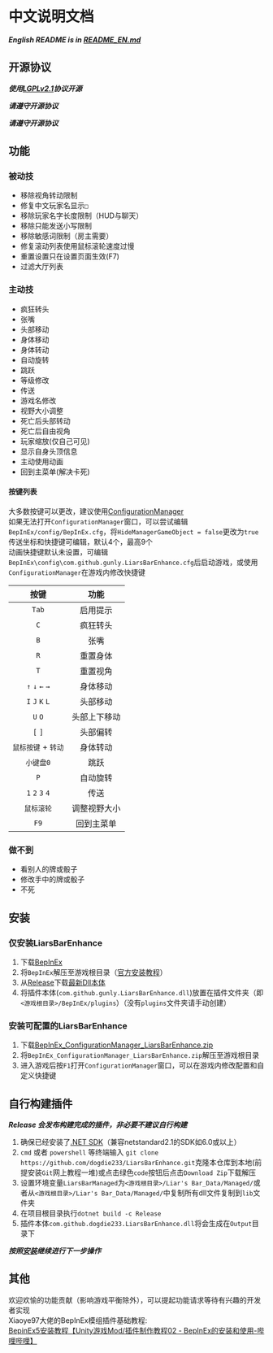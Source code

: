 ﻿# 中文说明文档

***English README is in [README_EN.md](README_en.md)***

## 开源协议

***使用[LGPLv2.1](LICENSE.txt)协议开源***

***请遵守开源协议***

***请遵守开源协议***

## 功能

### 被动技

- 移除视角转动限制
- 修复中文玩家名显示`□`
- 移除玩家名字长度限制（HUD与聊天）
- 移除只能发送小写限制
- 移除敏感词限制（房主需要）
- 修复滚动列表使用鼠标滚轮速度过慢
- 重置设置只在设置页面生效(F7)
- 过滤大厅列表

### 主动技

- 疯狂转头
- 张嘴
- 头部移动
- 身体移动
- 身体转动
- 自动旋转
- 跳跃
- 等级修改
- 传送
- 游戏名修改
- 视野大小调整
- 死亡后头部转动
- 死亡后自由视角
- 玩家缩放(仅自己可见)
- 显示自身头顶信息
- 主动使用动画
- 回到主菜单(解决卡死)

#### 按键列表
大多数按键可以更改，建议使用[ConfigurationManager](https://github.com/BepInEx/BepInEx.ConfigurationManager)  
如果无法打开`ConfigurationManager`窗口，可以尝试编辑`BepInEx/config/BepInEx.cfg`，将`HideManagerGameObject = false`更改为`true`  
传送坐标和快捷键可编辑，默认4个，最高9个  
动画快捷键默认未设置，可编辑`BepInEx\config\com.github.gunly.LiarsBarEnhance.cfg`后启动游戏，或使用`ConfigurationManager`在游戏内修改快捷键  

| 按键                | 功能         |
| :-----------------: | :----------: |
| `Tab`               | 启用提示     |
| `C`                 | 疯狂转头     |
| `B`                 | 张嘴         |
| `R`                 | 重置身体     |
| `T`                 | 重置视角     |
| `↑` `↓` `←` `→` | 身体移动     |
| `I` `J` `K` `L`     | 头部移动     |
| `U` `O`             | 头部上下移动 |
| `[` `]`             | 头部偏转     |
| `鼠标按键` + `转动` | 身体转动     |
| `小键盘0`           | 跳跃         |
| `P`                 | 自动旋转     |
| `1` `2` `3` `4`     | 传送         |
| `鼠标滚轮`          | 调整视野大小 |
| `F9`                | 回到主菜单   |

### 做不到

- 看别人的牌或骰子
- 修改手中的牌或骰子
- 不死

## 安装

### 仅安装LiarsBarEnhance

1. 下载[BepInEx](https://github.com/BepInEx/BepInEx/releases/download/v5.4.23.2/BepInEx_win_x64_5.4.23.2.zip)
2. 将`BepInEx`解压至游戏根目录（[官方安装教程](https://docs.bepinex.dev/articles/user_guide/installation/index.html)）
3. 从[Release](https://github.com/gunly/LiarsBarEnhance/releases)下载[最新Dll本体](https://github.com/gunly/LiarsBarEnhance/releases/download/1.0.6/com.github.gunly.LiarsBarEnhance.dll)
4. 将插件本体(`com.github.gunly.LiarsBarEnhance.dll`)放置在插件文件夹（即`<游戏根目录>/BepInEx/plugins`）（没有`plugins`文件夹请手动创建）

### 安装可配置的LiarsBarEnhance

1. 下载[BepInEx_ConfigurationManager_LiarsBarEnhance.zip](https://github.com/Gunly/LiarsBarEnhance/releases/download/1.0.6/BepInEx_ConfigurationManager_LiarsBarEnhance.zip)
2. 将`BepInEx_ConfigurationManager_LiarsBarEnhance.zip`解压至游戏根目录
3. 进入游戏后按`F1`打开`ConfigurationManager`窗口，可以在游戏内修改配置和自定义快捷键

## 自行构建插件

***Release 会发布构建完成的插件，非必要不建议自行构建***

1. 确保已经安装了[.NET SDK](https://dotnet.microsoft.com/zh-cn/download)（兼容netstandard2.1的SDK如6.0或以上）  
2. `cmd` 或者 `powershell` 等终端输入 `git clone https://github.com/dogdie233/LiarsBarEnhance.git`克隆本仓库到本地(前提安装`Git`网上教程一堆)或点击绿色`code`按钮后点击`Download Zip`下载解压  
3. 设置环境变量`LiarsBarManaged`为`<游戏根目录>/Liar's Bar_Data/Managed/`或者从`<游戏根目录>/Liar's Bar_Data/Managed/`中复制所有dll文件复制到`lib`文件夹  
4. 在项目根目录执行`dotnet build -c Release`  
5. 插件本体`com.github.dogdie233.LiarsBarEnhance.dll`将会生成在`Output`目录下  

***按照[安装](#安装)继续进行下一步操作***  

## 其他

欢迎欢愉的功能贡献（影响游戏平衡除外），可以提起功能请求等待有兴趣的开发者实现  
Xiaoye97大佬的BepInEx模组插件基础教程:  
[BepinEx5安装教程【Unity游戏Mod/插件制作教程02 - BepInEx的安装和使用-哔哩哔哩】](https://www.bilibili.com/read/cv8997496/)
